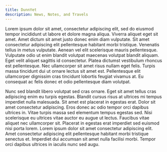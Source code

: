 ```yaml
---
title: DunnYet
description: News, Notes, and Travels
---
```


Lorem ipsum dolor sit amet, consectetur adipiscing elit, sed do eiusmod tempor incididunt ut labore et dolore magna aliqua. Viverra aliquet eget sit amet. Amet dictum sit amet justo donec enim diam vulputate. Sit amet consectetur adipiscing elit pellentesque habitant morbi tristique. Venenatis tellus in metus vulputate. Aenean vel elit scelerisque mauris pellentesque. Vulputate odio ut enim blandit volutpat maecenas volutpat blandit aliquam. Eget velit aliquet sagittis id consectetur. Platea dictumst vestibulum rhoncus est pellentesque. Nec ullamcorper sit amet risus nullam eget felis. Turpis massa tincidunt dui ut ornare lectus sit amet est. Pellentesque elit ullamcorper dignissim cras tincidunt lobortis feugiat vivamus at. Eu consequat ac felis donec et odio pellentesque diam volutpat.

Nunc sed blandit libero volutpat sed cras ornare. Eget sit amet tellus cras adipiscing enim eu turpis egestas. Blandit cursus risus at ultrices mi tempus imperdiet nulla malesuada. Sit amet est placerat in egestas erat. Dolor sit amet consectetur adipiscing. Eros donec ac odio tempor orci dapibus ultrices in. Vitae turpis massa sed elementum tempus egestas sed. Nisi scelerisque eu ultrices vitae auctor eu augue ut lectus. Faucibus vitae aliquet nec ullamcorper sit. Placerat in egestas erat imperdiet sed euismod nisi porta lorem. Lorem ipsum dolor sit amet consectetur adipiscing elit. Amet consectetur adipiscing elit pellentesque habitant morbi tristique senectus et. Imperdiet dui accumsan sit amet nulla facilisi morbi. Tempor orci dapibus ultrices in iaculis nunc sed augu.


